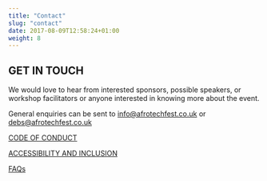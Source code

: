 ```yaml
---
title: "Contact"
slug: "contact"
date: 2017-08-09T12:58:24+01:00
weight: 8
---
```


## GET IN TOUCH

We would love to hear from interested sponsors, possible speakers, or workshop facilitators or anyone interested in knowing more about the event. 

General enquiries can be sent to info@afrotechfest.co.uk or debs@afrotechfest.co.uk

[CODE OF CONDUCT](https://www.example.com)

[ACCESSIBILITY AND INCLUSION](https://www.example.com)

[FAQs](https://www.example.com)


